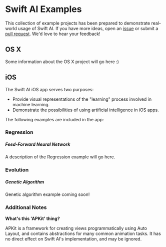 # Swift AI Examples

This collection of example projects has been prepared to demonstrate real-world usage of Swift AI.  If you have more ideas, open an [issue](https://github.com/collinhundley/Swift-AI/issues) or submit a [pull request](https://github.com/collinhundley/Swift-AI/pulls).  We'd love to hear your feedback!

## OS X

Some information about the OS X project will go here :)

## iOS

The Swift AI iOS app serves two purposes:
- Provide visual representations of the "learning" process involved in machine learning.
- Demonstrate the possibilities of using artificial intelligence in iOS apps.

The following examples are included in the app:

### Regression
##### Feed-Forward Neural Network

A description of the Regression example will go here.

### Evolution

##### Genetic Algorithm

Genetic algorithm example coming soon!


### Additional Notes

**What's this 'APKit' thing?**

APKit is a framework for creating views programmatically using Auto Layout, and contains abstractions for many common animation tasks.  It has no direct effect on Swift AI's implementation, and may be ignored.
